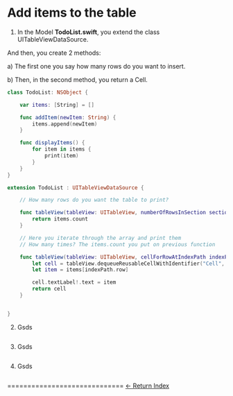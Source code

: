 # Add items to the table

1. In the Model **TodoList.swift**, you extend the class UITableViewDataSource.

  And then, you create 2 methods:

  a) The first one you say how many rows do you want to insert.

  b) Then, in the second method, you return a Cell. 

  ```Swift    
  class TodoList: NSObject {

      var items: [String] = []

      func addItem(newItem: String) {
          items.append(newItem)
      }

      func displayItems() {
          for item in items {
              print(item)
          }
      }
  }

  extension TodoList : UITableViewDataSource {

      // How many rows do you want the table to print?

      func tableView(tableView: UITableView, numberOfRowsInSection section: Int) -> Int {
          return items.count
      }

      // Here you iterate through the array and print them
      // How many times? The items.count you put on previous function

      func tableView(tableView: UITableView, cellForRowAtIndexPath indexPath: NSIndexPath) -> UITableViewCell {
          let cell = tableView.dequeueReusableCellWithIdentifier("Cell", forIndexPath: indexPath)
          let item = items[indexPath.row]

          cell.textLabel!.text = item
          return cell
      }


  }
  ```

2. Gsds

  ```Swift
  ```

3. Gsds

  ```Swift
  ```

4. Gsds

  ```Swift
  ```

=============================
[<- Return Index](/README.md)
